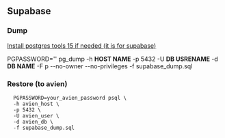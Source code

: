 ## Supabase 

### Dump

[Install postgres tools 15 if needed (it is for supabase)](https://linuxcapable.com/install-postgresql-15-on-ubuntu/)

PGPASSWORD='' pg_dump -h **HOST NAME** -p 5432 -U **DB USRENAME** -d **DB NAME** -F p --no-owner --no-privileges -f supabase_dump.sql

### Restore (to avien)
```
  PGPASSWORD=your_avien_password psql \
  -h avien_host \
  -p 5432 \
  -U avien_user \
  -d avien_db \
  -f supabase_dump.sql
```
